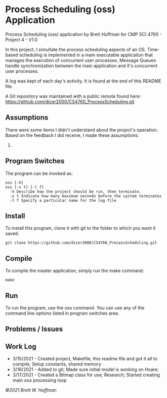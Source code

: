 # Process Scheduling (oss) Application

Process Scheduling (oss) application by Brett Huffman for CMP SCI 4760 - Project 4 - V1.0

In this project, I simultate the process scheduling aspects of an OS.  Time-based scheduling is implemented in a main executable application that manages the execution of concurrent user processes.  Message Queues handle synchronization between the main application and it's concurrent user processes.

A log was kept of each day's activity.  It is found at the end of this README file.

A Git repository was maintained with a public remote found here: https://github.com/dicer2000/CS4760_ProcessScheduling.git

## Assumptions

There were some items I didn't understand about the project's operation.  Based on the feedback I did receive, I made these assumptions:

1. 


## Program Switches
The program can be invoked as:

```
oss [-h] 
oss [-s t] [-l f]
  -h Describe how the project should be run, then terminate.
  -s t Indicate how many maximum seconds before the system terminates
  -l f Specify a particular name for the log file
```

## Install
To install this program, clone it with git to the folder to which you want 
it saved.
```
git clone https://github.com/dicer2000/CS4760_ProcessScheduling.git
```
## Compile
To compile the master application, simply run the make command:
```
make
```
## Run
To run the program, use the oss command.  You can use any of the command line options listed in program switches area.

## Problems / Issues



## Work Log

- 3/15/2021 - Created project, Makefile, this readme file and got it all to compile; Setup constants, shared memory
- 3/16/2021 - Added to git; Made sure initial model is working on Hoare;
- 3/17/2021 - Created a Bitmap class for use; Research; Started creating main oos processing loop

*©2021 Brett W. Huffman*